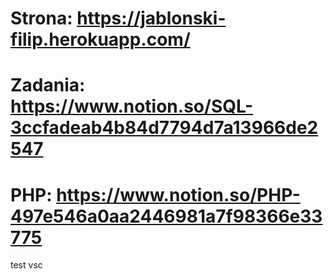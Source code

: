 # Strona: https://jablonski-filip.herokuapp.com/
# Zadania: https://www.notion.so/SQL-3ccfadeab4b84d7794d7a13966de2547
# PHP: https://www.notion.so/PHP-497e546a0aa2446981a7f98366e33775
test vsc
